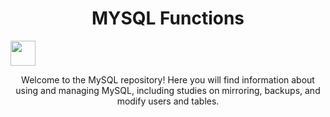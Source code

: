 <h1 align="center">MYSQL Functions</h1><img src="https://cdn.jsdelivr.net/gh/devicons/devicon/icons/mysql/mysql-original-wordmark.svg" widht="40" height="40" />
<p align="center">Welcome to the MySQL repository! Here you will find information about using and managing MySQL, including studies on mirroring, backups, and modify users and tables.</p>


